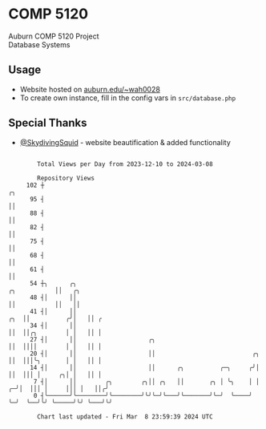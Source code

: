 # COMP 5120
Auburn COMP 5120 Project  
Database Systems

## Usage
- Website hosted on [auburn.edu/~wah0028](https://webhome.auburn.edu/~wah0028/)
- To create own instance, fill in the config vars in `src/database.php`

## Special Thanks
- [@SkydivingSquid](https://github.com/SkydivingSquid) - website beautification & added functionality

```

        Total Views per Day from 2023-12-10 to 2024-03-08

        Repository Views
     102 ┼                                                                                ╭╮
      95 ┤                                                                                ││
      88 ┤                                                                                ││
      82 ┤                                                                                ││
      75 ┤                                                                                ││
      68 ┤                                                                                ││
      61 ┤                                                                                ││
      54 ┼╮      ╭╮                                                          ╭╮           ││   ╭╮
      48 ┤│      ││                                                          ││           ││   ││
      41 ┤│      ││                                                      ╭╮  ││          ╭╯│   ││ ╭
      34 ┤│      ││                                                      ││  ││╭╮        │ │   ││ │
      27 ┤│      ││                    ╭╮                                ││  ││││        │ │   ││ │
      20 ┤│      ││                    ││                           ╭╮   ││  │││╰╮       │ │   ││ │
      14 ┤│      ││                    ││      ╭╮          ╭─╮     ╭╯│   ││  │││ │     ╭╮│ │   ││ │
       7 ┤│      ││        ╭╮        ╭╮││ ╭╮   ││       ╭╮ │ ╰╮    │ │ ╭─╯│  │││ │     │││ │   ││╭╯
       0 ┤╰──────╯╰────────╯╰────────╯╰╯╰─╯╰───╯╰───────╯╰─╯  ╰────╯ ╰─╯  ╰──╯╰╯ ╰─────╯╰╯ ╰───╯╰╯

        Chart last updated - Fri Mar  8 23:59:39 2024 UTC
        
```
